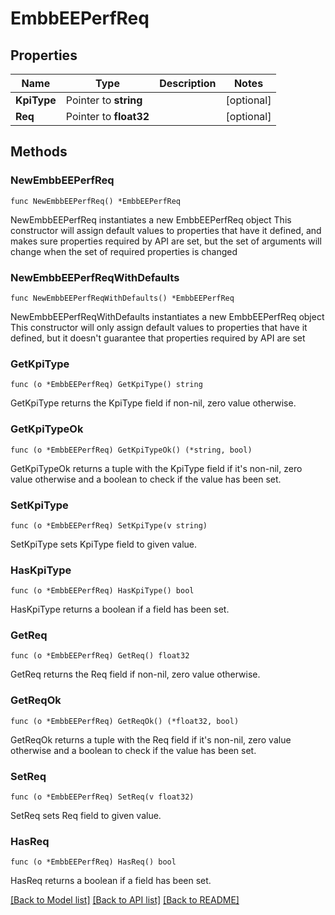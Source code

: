 # EmbbEEPerfReq

## Properties

Name | Type | Description | Notes
------------ | ------------- | ------------- | -------------
**KpiType** | Pointer to **string** |  | [optional] 
**Req** | Pointer to **float32** |  | [optional] 

## Methods

### NewEmbbEEPerfReq

`func NewEmbbEEPerfReq() *EmbbEEPerfReq`

NewEmbbEEPerfReq instantiates a new EmbbEEPerfReq object
This constructor will assign default values to properties that have it defined,
and makes sure properties required by API are set, but the set of arguments
will change when the set of required properties is changed

### NewEmbbEEPerfReqWithDefaults

`func NewEmbbEEPerfReqWithDefaults() *EmbbEEPerfReq`

NewEmbbEEPerfReqWithDefaults instantiates a new EmbbEEPerfReq object
This constructor will only assign default values to properties that have it defined,
but it doesn't guarantee that properties required by API are set

### GetKpiType

`func (o *EmbbEEPerfReq) GetKpiType() string`

GetKpiType returns the KpiType field if non-nil, zero value otherwise.

### GetKpiTypeOk

`func (o *EmbbEEPerfReq) GetKpiTypeOk() (*string, bool)`

GetKpiTypeOk returns a tuple with the KpiType field if it's non-nil, zero value otherwise
and a boolean to check if the value has been set.

### SetKpiType

`func (o *EmbbEEPerfReq) SetKpiType(v string)`

SetKpiType sets KpiType field to given value.

### HasKpiType

`func (o *EmbbEEPerfReq) HasKpiType() bool`

HasKpiType returns a boolean if a field has been set.

### GetReq

`func (o *EmbbEEPerfReq) GetReq() float32`

GetReq returns the Req field if non-nil, zero value otherwise.

### GetReqOk

`func (o *EmbbEEPerfReq) GetReqOk() (*float32, bool)`

GetReqOk returns a tuple with the Req field if it's non-nil, zero value otherwise
and a boolean to check if the value has been set.

### SetReq

`func (o *EmbbEEPerfReq) SetReq(v float32)`

SetReq sets Req field to given value.

### HasReq

`func (o *EmbbEEPerfReq) HasReq() bool`

HasReq returns a boolean if a field has been set.


[[Back to Model list]](../README.md#documentation-for-models) [[Back to API list]](../README.md#documentation-for-api-endpoints) [[Back to README]](../README.md)


